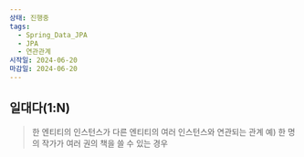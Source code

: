 ```yaml
---
상태: 진행중
tags:
  - Spring_Data_JPA
  - JPA
  - 연관관계
시작일: 2024-06-20
마감일: 2024-06-20
---
```

## 일대다(1:N)
> 한 엔티티의 인스턴스가 다른 엔티티의 여러 인스턴스와 연관되는 관계
> 예) 한 명의 작가가 여러 권의 책을 쓸 수 있는 경우

